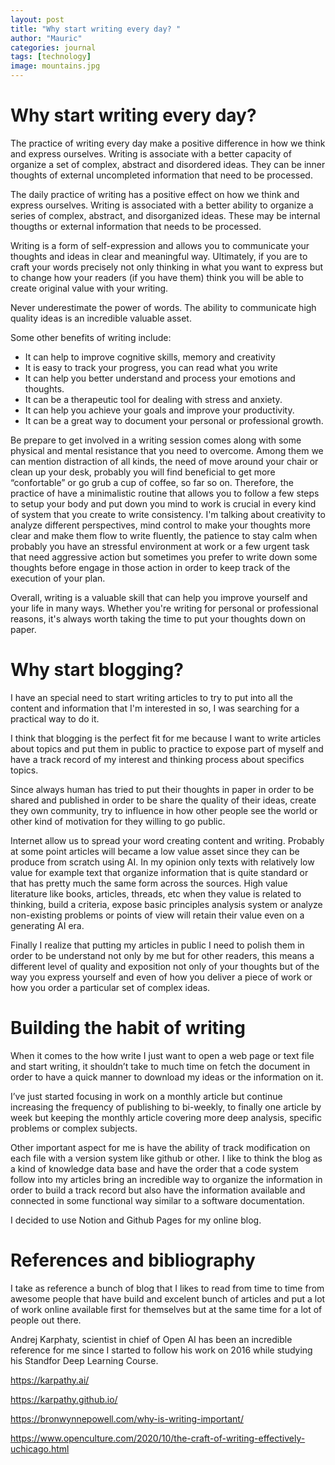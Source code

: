 ```yaml
---
layout: post
title: "Why start writing every day? "
author: "Mauric"
categories: journal
tags: [technology]
image: mountains.jpg
---
```


# Why start writing every day?

The practice of writing every day make a positive difference in how we think and express ourselves. 
Writing is associate with a better capacity of organize a set of complex, abstract and disordered ideas. 
They can be inner thoughts of external uncompleted information that need to be processed. 

The daily practice of writing has a positive effect on how we think and express ourselves. Writing is
 associated with a better ability to organize a series of complex, abstract, and disorganized ideas. 
 These may be internal thougths or external information that needs to be processed. 

Writing is a form of self-expression and allows you to communicate your thoughts and ideas in clear and 
meaningful way. Ultimately, if you are to craft your words precisely not only thinking in what you want to 
express but to change how your readers (if you have them) think you will be able to create original value with your writing. 

Never underestimate the power of words. The ability to communicate high quality ideas is an incredible valuable asset. 

Some other benefits of writing include:

- It can help to improve cognitive skills, memory and creativity
- It is easy to track your progress, you can read what you write
- It can help you better understand and process your emotions and thoughts.
- It can be a therapeutic tool for dealing with stress and anxiety.
- It can help you achieve your goals and improve your productivity.
- It can be a great way to document your personal or professional growth.

Be prepare to get involved in a writing session comes along with some physical and mental resistance that you need to overcome. Among them we can mention distraction of all kinds, the need of move around your chair or clean up your desk, probably you will find beneficial to get more “confortable” or  go grub a cup of coffee, so far so on. Therefore, the practice of have a minimalistic routine that allows you to follow a few steps to setup your body and put down you mind to work is crucial in every kind of system that you create to write consistency. 
I'm talking about creativity to analyze different perspectives, mind control to make your thoughts more clear and make them flow to write fluently, the patience to stay calm when probably you have an stressful environment at work or a few urgent task that need aggressive action but sometimes you prefer to write down some thoughts before engage in those action in order to keep track of the execution of your plan.

Overall, writing is a valuable skill that can help you improve yourself and your life in many ways.
Whether you're writing for personal or professional reasons, it's always worth taking the time to put your thoughts down on paper.

# Why start blogging?

I have an special need to start writing articles to try to put into all the content and information
that I'm interested in so, I was searching for a practical way to do it.

I think that blogging is the perfect fit for me because I want to write articles about topics and put them in public to practice to expose part of myself and have a track record of my interest and thinking process about specifics topics. 

Since always human has tried to put their thoughts in paper in order to be shared and published in order to be share the quality of their ideas, create they own community, try to influence in how other people see the world or other kind of motivation for they willing to go public. 

Internet allow us to spread your word creating content and writing. Probably at some point articles will became a low value asset since they can be produce from scratch using AI. In my opinion only texts with relatively low value for example text that organize information that is quite standard or that has pretty much the same form across the sources. High value literature like books, articles, threads, etc when they value is related to thinking, build a criteria, expose basic principles analysis system or analyze non-existing problems or points of view will retain their value even on a generating AI era. 

Finally I realize that putting my articles in public I need to polish them in order to be understand not only by me but for other readers, this means a different level of quality and exposition not only of your thoughts but of the way you express yourself and even of how you deliver a piece of work or how you order a particular set of complex ideas. 

# Building the habit of writing

When it comes to the how write I just want to open a web page or text file and start writing, it shouldn’t take to much time on fetch the document in order to have a quick manner to download my ideas or the information on it.

I’ve just started focusing in work on a monthly article but continue increasing the frequency of publishing to bi-weekly, to finally one article by week but keeping the monthly article covering more deep analysis, specific problems or complex subjects. 

Other important aspect for me is have the ability of track modification on each file with a
version system like github or other. I like to think the blog as a kind of knowledge data
base and have the order that a code system follow into my articles bring an incredible way
to organize the information in order to build a track record but also have the information
available and connected in some functional way similar to a software documentation.

I decided to use Notion and Github Pages for my online blog. 

# References and bibliography

I take as reference a bunch of blog that I likes to read from time to time from awesome people that have
build and excelent bunch of articles and put a lot of work online available first for themselves but
at the same time for a lot of people out there.

Andrej Karphaty, scientist in chief of Open AI has been an incredible reference for me since I started to follow
his work on 2016 while studying his Standfor Deep Learning Course.

https://karpathy.ai/

https://karpathy.github.io/

https://bronwynnepowell.com/why-is-writing-important/

https://www.openculture.com/2020/10/the-craft-of-writing-effectively-uchicago.html